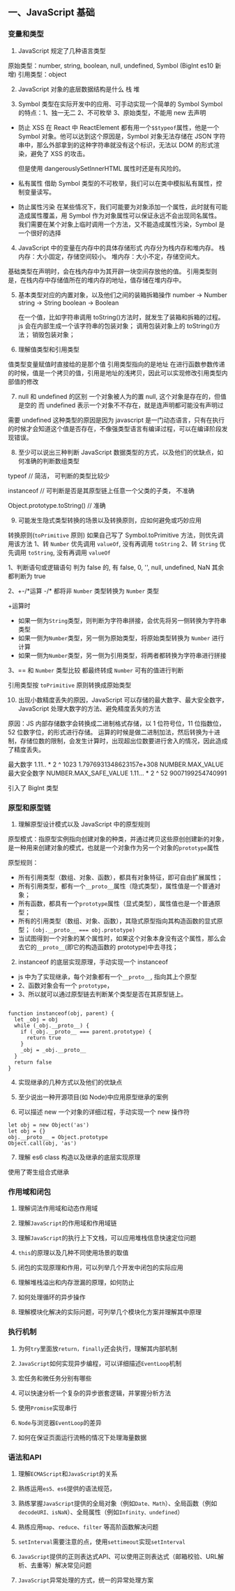 ## 一、JavaScript 基础

### 变量和类型

1. JavaScript 规定了几种语言类型

原始类型：number, string, boolean, null, undefined, Symbol (BigInt es10 新增)
引用类型：object

2. JavaScript 对象的底层数据结构是什么
   栈 堆

3. Symbol 类型在实际开发中的应用、可手动实现一个简单的 Symbol
   Symbol 的特点：1、独一无二 2、不可枚举 3、原始类型，不能用 new 去声明

- 防止 XSS
  在 React 中 ReactElement 都有用一个`$$typeof`属性，他是一个 Symbol 对象。他可以达到这个原因是，Symbol 对象无法存储在 JSON 字符串中，那么外部拿到的这种字符串就没有这个标识，无法以 DOM 的形式渲染，避免了 XSS 的攻击。

  但是使用 dangerouslySetInnerHTML 属性时还是有风险的。

- 私有属性
  借助 Symbol 类型的不可枚举，我们可以在类中模拟私有属性，控制变量读写。
- 防止属性污染
  在某些情况下，我们可能要为对象添加一个属性，此时就有可能造成属性覆盖，用 Symbol 作为对象属性可以保证永远不会出现同名属性。
  我们需要在某个对象上临时调用一个方法，又不能造成属性污染，Symbol 是一个很好的选择

4. JavaScript 中的变量在内存中的具体存储形式
   内存分为栈内存和堆内存。
   栈内存：大小固定，存储空间较小。
   堆内存：大小不定，存储空间大。

基础类型在声明时，会在栈内存中为其开辟一块空间存放他的值。
引用类型则是，在栈内存中存储值所在的堆内存的地址，值存储在堆内存中。

5. 基本类型对应的内置对象，以及他们之间的装箱拆箱操作
   number -> Number
   string -> String
   boolean -> Boolean

   在一个值，比如字符串调用 toString()方法时，就发生了装箱和拆箱的过程。
   js 会在内部生成一个该字符串的包装对象；
   调用包装对象上的 toString()方法；
   销毁包装对象；

6. 理解值类型和引用类型

值类型变量赋值时直接给的是那个值
引用类型指向的是地址
在进行函数参数传递的时候，值是一个拷贝的值，引用是地址的浅拷贝，因此可以实现修改引用类型内部值的修改

7. null 和 undefined 的区别
   一个对象被人为的置 null, 这个对象是存在的，但值是空的
   而 undefined 表示一个对象不不存在，就是连声明都可能没有声明过

需要 undefined 这种类型的原因是因为 javascript 是一门动态语言，只有在执行的时候才会知道这个值是否存在，不像强类型语言有编译过程，可以在编译阶段发现错误。

8. 至少可以说出三种判断 JavaScript 数据类型的方式，以及他们的优缺点，如何准确的判断数组类型

typeof // 简洁， 可判断的类型比较少

instanceof // 可判断是否是其原型链上任意一个父类的子类， 不准确

Object.prototype.toString() // 准确

9. 可能发生隐式类型转换的场景以及转换原则，应如何避免或巧妙应用

转换原则(`toPrimitive` 原则) 如果自己写了 Symbol.toPrimitive 方法，则优先调用该方法
1、转 `Number`
优先调用 `valueOf`, 没有再调用 `toString`
2、转 `String`
优先调用 `toString`, 没有再调用 `valueOf`

1、判断语句或逻辑语句
判为 false 的, 有 false, 0, '', null, undefined, NaN
其余都判断为 true

2、+-/\*运算
-/\* 都将非 `Number` 类型转换为 `Number` 类型

+运算时

- 如果一侧为`String`类型，则判断为字符串拼接，会优先将另一侧转换为字符串类型
- 如果一侧为`Number`类型，另一侧为原始类型，将原始类型转换为 `Number` 进行计算
- 如果一侧为`Number`类型，另一侧为引用类型，将两者都转换为字符串进行拼接

3、==
和 `Number` 类型比较
都最终转成 `Number` 可有的值进行判断

引用类型按 `toPrimitive` 原则转换成原始类型

10. 出现小数精度丢失的原因，JavaScript 可以存储的最大数字、最大安全数字，JavaScript 处理大数字的方法、避免精度丢失的方法

原因：JS 内部存储数字会转换成二进制格式存储，以 1 位符号位，11 位指数位， 52 位数字位，的形式进行存储。
运算的时候是做二进制加法，然后转换为十进制，存储位数的限制，会发生计算时，出现超出位数要进行舍入的情况，因此造成了精度丢失。

最大数字 1.11.. \* 2 ^ 1023 1.7976931348623157e+308 NUMBER.MAX_VALUE
最大安全数字 NUMBER.MAX_SAFE_VALUE 1.11... \* 2 ^ 52 9007199254740991

引入了 BigInt 类型

### 原型和原型链

1. 理解原型设计模式以及 JavaScript 中的原型规则

原型模式：指原型实例指向创建对象的种类，并通过拷贝这些原创创建新的对象，是一种用来创建对象的模式，也就是一个对象作为另一个对象的`prototype`属性

原型规则：

- 所有引用类型（数组、对象、函数），都具有对象特征，即可自由扩展属性；
- 所有引用类型，都有一个`__proto__`属性（隐式类型），属性值是一个普通对象；
- 所有函数，都具有一个`prototype`属性（显式类型），属性值也是一个普通原型；
- 所有的引用类型（数组、对象、函数），其隐式原型指向其构造函数的显式原型；
  `(obj.__proto__ === obj.prototype)`
- 当试图得到一个对象的某个属性时，如果这个对象本身没有这个属性，那么会去它的`__proto__`(即它的构造函数的 prototype)中去寻找；

2. instanceof 的底层实现原理，手动实现一个 instanceof

- js 中为了实现继承，每个对象都有一个`__proto__`, 指向其上个原型
- 2、函数对象会有一个 `prototype`，
- 3、所以就可以通过原型链去判断某个类型是否在其原型链上。

```

function instanceof(obj, parent) {
  let _obj = obj
  while (_obj.__proto__) {
    if (_obj.__proto__ === parent.prototype) {
      return true
    }
    _obj = _obj.__proto__
  }
  return false
}

```

4. 实现继承的几种方式以及他们的优缺点

5. 至少说出一种开源项目(如 Node)中应用原型继承的案例

6. 可以描述 new 一个对象的详细过程，手动实现一个 new 操作符

```
let obj = new Object('as')
let obj = {}
obj.__proto__ = Object.prototype
Object.call(obj, 'as')
```

7. 理解 es6 class 构造以及继承的底层实现原理

使用了寄生组合式继承

### 作用域和闭包

1. 理解词法作用域和动态作用域

2. 理解`JavaScript`的作用域和作用域链

3. 理解`JavaScript`的执行上下文栈，可以应用堆栈信息快速定位问题

4. `this`的原理以及几种不同使用场景的取值

5. 闭包的实现原理和作用，可以列举几个开发中闭包的实际应用

6. 理解堆栈溢出和内存泄漏的原理，如何防止

7. 如何处理循环的异步操作

8. 理解模块化解决的实际问题，可列举几个模块化方案并理解其中原理

### 执行机制

1. 为何`try`里面放`return，finally`还会执行，理解其内部机制

2. `JavaScript`如何实现异步编程，可以详细描述`EventLoop`机制

3. 宏任务和微任务分别有哪些

4. 可以快速分析一个复杂的异步嵌套逻辑，并掌握分析方法

5. 使用`Promise`实现串行

6. `Node`与浏览器`EventLoop`的差异

7. 如何在保证页面运行流畅的情况下处理海量数据

### 语法和API
1. 理解`ECMAScript`和`JavaScript`的关系

2. 熟练运用`es5、es6`提供的语法规范，

3. 熟练掌握`JavaScript`提供的全局对象（例如`Date、Math`）、全局函数（例如`decodeURI、isNaN`）、全局属性（例如`Infinity、undefined`）

4. 熟练应用`map`、`reduce`、`filter` 等高阶函数解决问题

5. `setInterval`需要注意的点，使用`settimeout`实现`setInterval`

6. `JavaScript`提供的正则表达式API、可以使用正则表达式（邮箱校验、URL解析、去重等）解决常见问题

7. `JavaScript`异常处理的方式，统一的异常处理方案
